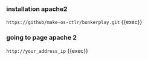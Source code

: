 ### installation apache2
`https://github/make-os-ctlr/bunkerplay.git` 
{{exec}}
### going to page apache 2
`http://your_address_ip` 
{{exec}}
